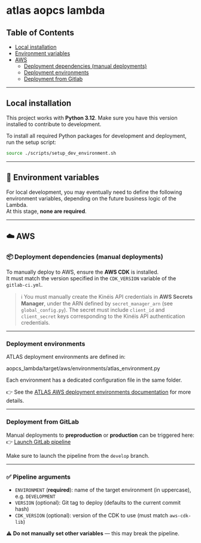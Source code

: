 # atlas aopcs lambda

## Table of Contents

- [Local installation](#local-installation)
- [Environment variables](#environment-variables)
- [AWS](#aws)
  - [Deployment dependencies (manual deployments)](#deployment-dependencies-manual-deployments)
  - [Deployment environments](#deployment-environments)
  - [Deployment from Gitlab](#deployment-from-gitlab)

---

## Local installation

This project works with **Python 3.12**. Make sure you have this version installed to contribute to development.

To install all required Python packages for development and deployment, run the setup script:

```bash
source ./scripts/setup_dev_environment.sh
```

---

## 🌱 Environment variables

For local development, you may eventually need to define the following environment variables, depending on the future business logic of the Lambda.  
At this stage, **none are required**.

---

## ☁️ AWS

### 📦 Deployment dependencies (manual deployments)

To manually deploy to AWS, ensure the **AWS CDK** is installed.  
It must match the version specified in the `CDK_VERSION` variable of the `gitlab-ci.yml`.

> ℹ️ You must manually create the Kinéis API credentials in **AWS Secrets Manager**, under the ARN defined by `secret_manager_arn` (see `global_config.py`). The secret must include `client_id` and `client_secret` keys corresponding to the Kinéis API authentication credentials.

---

### Deployment environments

ATLAS deployment environments are defined in:

aopcs_lambda/target/aws/environments/atlas_environment.py

Each environment has a dedicated configuration file in the same folder.

👉 See the [ATLAS AWS deployment environments documentation](https://kerlink.atlassian.net/wiki/spaces/ATLAS/pages/1134460929/Atlas+AWS+deployment+environments) for more details.

---

### Deployment from GitLab

Manual deployments to **preproduction** or **production** can be triggered here:  
👉 [Launch GitLab pipeline](https://gitlab.klksi.fr/atlas/configuration-app/aopcs-lambda/-/pipelines/new)

Make sure to launch the pipeline from the `develop` branch.

---

### ✅ Pipeline arguments

- `ENVIRONMENT` (**required**): name of the target environment (in uppercase), e.g. `DEVELOPMENT`  
- `VERSION` (optional): Git tag to deploy (defaults to the current commit hash)  
- `CDK_VERSION` (optional): version of the CDK to use (must match `aws-cdk-lib`)

⚠️ **Do not manually set other variables** — this may break the pipeline.
